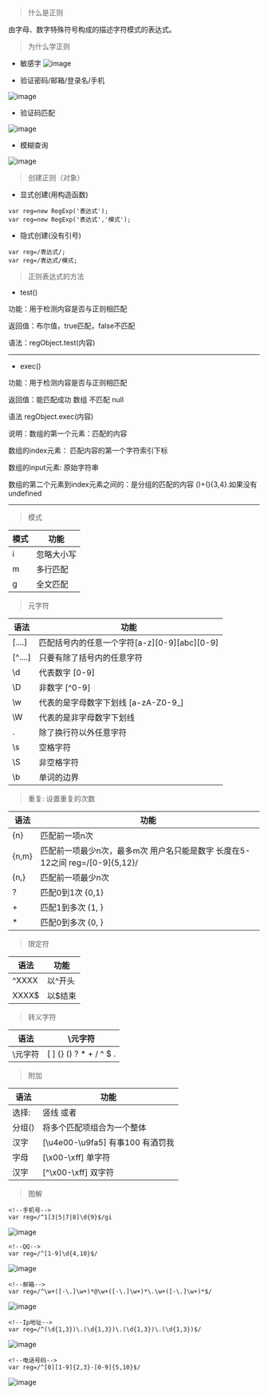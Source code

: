 > 什么是正则

由字母、数字特殊符号构成的描述字符模式的表达式。

> 为什么学正则

- 敏感字
![image](https://github.com/typeofYh/bookpic/blob/master/teg.png?raw=true)

- 验证密码/邮箱/登录名/手机

![image](https://github.com/typeofYh/bookpic/blob/master/yanz.png?raw=true)

- 验证码匹配

![image](https://github.com/typeofYh/bookpic/blob/master/yanz1.png?raw=true)

- 模糊查询

![image](https://github.com/typeofYh/bookpic/blob/master/yanz2.png?raw=true)

>创建正则（对象）

- 显式创建(用构造函数)

```
var reg=new RegExp('表达式');
var reg=new RegExp('表达式','模式');
```

- 隐式创建(没有引号)
```
var reg=/表达式/;
var reg=/表达式/模式;
```

>正则表达式的方法

- test()

功能：用于检测内容是否与正则相匹配

返回值：布尔值，true匹配，false不匹配

语法：regObject.test(内容)

---

- exec()

功能：用于检测内容是否与正则相匹配

返回值：能匹配成功 数组  不匹配  null

语法 regObject.exec(内容)

说明：数组的第一个元素：匹配的内容

数组的index元素： 匹配内容的第一个字符索引下标

数组的input元素:  原始字符串

数组的第二个元素到index元素之间的：是分组的匹配的内容 ()+(){3,4}.如果没有undefined

---
>模式

模式 |功能
---|---
i | 忽略大小写
m | 多行匹配
g | 全文匹配

>元字符


语法 | 功能
---|---
[....] | 匹配括号内的任意一个字符[a-z][0-9][abc][0-9]
[^....] | 只要有除了括号内的任意字符
\d | 代表数字  [0-9]
\D | 非数字    [^0-9]
\w | 代表的是字母数字下划线 [a-zA-Z0-9_]
\W | 代表的是非字母数字下划线
 . | 除了换行符以外任意字符
\s | 空格字符
\S | 非空格字符
\b | 单词的边界

>重复:  设置重复的次数

语法 | 功能
---|---
{n} | 匹配前一项n次
{n,m} | 匹配前一项最少n次，最多m次  用户名只能是数字 长度在5-12之间  reg=/[0-9]{5,12}/
{n,} | 匹配前一项最少n次
? | 匹配0到1次   {0,1}
+ | 匹配1到多次  {1, }
* | 匹配0到多次  {0, }

>限定符


语法 | 功能
---|---
^XXXX | 以^开头
XXXX$ | 以$结束

>转义字符

语法 | \元字符
---|---
\元字符 | [ ]  {}   ()  ? *  +  /  ^  $  .

>附加


语法|功能
---|---
选择:| 竖线 或者 
分组() | 将多个匹配项组合为一个整体
汉字 | [\u4e00-\u9fa5] 有事100  有酒罚我
字母 | [\x00-\xff]      单字符
汉字 | [^\x00-\xff]     双字符


>图解

```
<!--手机号-->
var reg=/^1[3|5|7|8]\d{9}$/gi
```

![image](http://localhost/book/phone-reg.svg)

```
<!--QQ-->
var reg=/^[1-9]\d{4,10}$/
```

![image](http://localhost/book/qq-reg.svg)

```
<!--邮箱-->
var reg=/^\w+([-\.]\w+)*@\w+([-\.]\w+)*\.\w+([-\.]\w+)*$/
```

![image](http://localhost/book/email-reg.svg)



```
<!--Ip地址-->
var reg=/^(\d{1,3})\.(\d{1,3})\.(\d{1,3})\.(\d{1,3})$/
```

![image](http://localhost/book/url-reg.svg)

```
<!--电话号码-->
var reg=/^[0][1-9]{2,3}-[0-9]{5,10}$/
```

![image](http://localhost/book/del-reg.svg)

